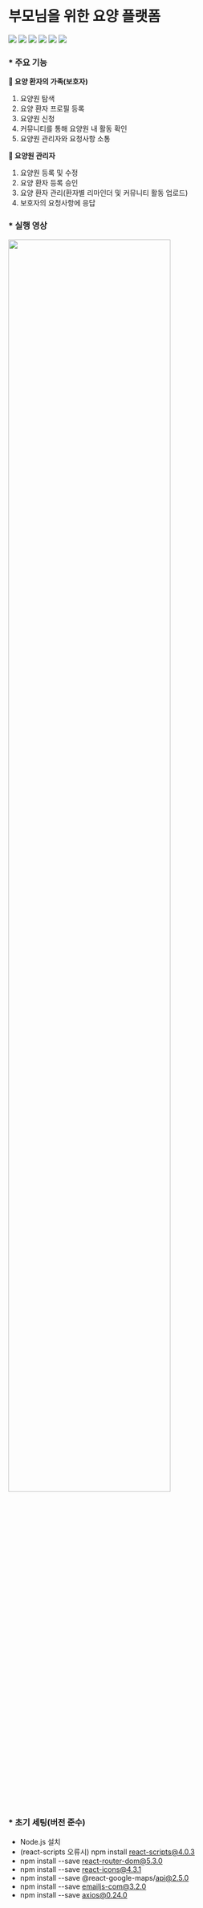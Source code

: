 # 부모님을 위한 요양 플랫폼
<img src="https://img.shields.io/badge/React JS-61DAFB?style=flat-square&logo=React&logoColor=white"/> <img src="https://img.shields.io/badge/CSS3-1572B6?style=flat-square&logo=CSS3&logoColor=white"/> <img src="https://img.shields.io/badge/JavaScript-F7DF1E?style=flat-square&logo=JavaScript&logoColor=white"/> <img src="https://img.shields.io/badge/Django REST framework-092E20?style=flat-square&logo=Django&logoColor=white"/> <img src="https://img.shields.io/badge/Amazon AWS-232F3E?style=flat-square&logo=Amazon AWS&logoColor=FF9900"/> <img src="https://img.shields.io/badge/Amazon S3-69A31?style=flat-square&logo=Amazon S3&logoColor=white"/>


### * 주요 기능
**🙍 요양 환자의 가족(보호자)**
1. 요양원 탐색
2. 요양 환자 프로필 등록
3. 요양원 신청
4. 커뮤니티를 통해 요양원 내 활동 확인
5. 요양원 관리자와 요청사항 소통

**🤵 요양원 관리자**
1. 요양원 등록 및 수정
2. 요양 환자 등록 승인
3. 요양 환자 관리(환자별 리마인더 및 커뮤니티 활동 업로드)
4. 보호자의 요청사항에 응답

### * 실행 영상
<img width="80%" src="https://user-images.githubusercontent.com/78192524/173223503-4c7da60a-4122-496f-8299-503ea4786709.gif"/>

### * 초기 세팅(버전 준수)
- Node.js 설치
- (react-scripts 오류시) npm install react-scripts@4.0.3
- npm install --save react-router-dom@5.3.0
- npm install --save react-icons@4.3.1
- npm install --save @react-google-maps/api@2.5.0
- npm install --save emailjs-com@3.2.0
- npm install --save axios@0.24.0
